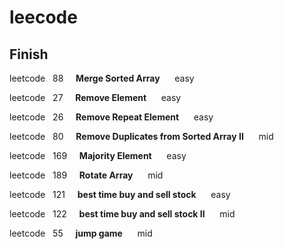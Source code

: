 # leecode
## Finish

leetcode&nbsp;&nbsp;&nbsp;88&nbsp;&nbsp;&nbsp;&nbsp;&nbsp;**Merge Sorted Array**&nbsp;&nbsp;&nbsp;&nbsp;&nbsp;&nbsp;easy

leetcode&nbsp;&nbsp;&nbsp;27&nbsp;&nbsp;&nbsp;&nbsp;&nbsp;**Remove Element**&nbsp;&nbsp;&nbsp;&nbsp;&nbsp;&nbsp;easy

leetcode&nbsp;&nbsp;&nbsp;26&nbsp;&nbsp;&nbsp;&nbsp;&nbsp;**Remove Repeat Element**&nbsp;&nbsp;&nbsp;&nbsp;&nbsp;&nbsp;easy

leetcode&nbsp;&nbsp;&nbsp;80&nbsp;&nbsp;&nbsp;&nbsp;&nbsp;**Remove Duplicates from Sorted Array II**&nbsp;&nbsp;&nbsp;&nbsp;&nbsp;&nbsp;mid

leetcode&nbsp;&nbsp;&nbsp;169&nbsp;&nbsp;&nbsp;&nbsp;&nbsp;**Majority Element**&nbsp;&nbsp;&nbsp;&nbsp;&nbsp;&nbsp;easy

leetcode&nbsp;&nbsp;&nbsp;189&nbsp;&nbsp;&nbsp;&nbsp;&nbsp;**Rotate Array**&nbsp;&nbsp;&nbsp;&nbsp;&nbsp;&nbsp;mid

leetcode&nbsp;&nbsp;&nbsp;121&nbsp;&nbsp;&nbsp;&nbsp;&nbsp;**best time buy and sell stock**&nbsp;&nbsp;&nbsp;&nbsp;&nbsp;&nbsp;easy

leetcode&nbsp;&nbsp;&nbsp;122&nbsp;&nbsp;&nbsp;&nbsp;&nbsp;**best time buy and sell stock II**&nbsp;&nbsp;&nbsp;&nbsp;&nbsp;&nbsp;mid

leetcode&nbsp;&nbsp;&nbsp;55&nbsp;&nbsp;&nbsp;&nbsp;&nbsp;**jump game**&nbsp;&nbsp;&nbsp;&nbsp;&nbsp;&nbsp;mid